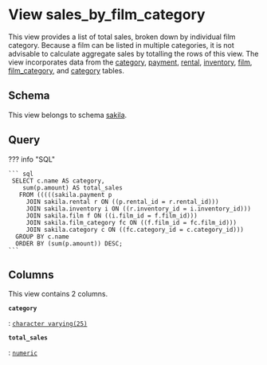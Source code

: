 # View **sales\_by\_film\_category**

This view provides a list of total sales, broken down by individual film category\. Because a film can be listed in multiple categories, it is not advisable to calculate aggregate sales by totalling the rows of this view\. The view incorporates data from the [category](../../tables/category), [payment](../../tables/payment), [rental](../../tables/rental), [inventory](../../tables/inventory), [film](../../tables/film), [film\_category](../../tables/film_category), and [category](../../tables/category) tables\.

## Schema

This view belongs to schema [sakila](../../schema).

## Query

??? info "SQL"

    ``` sql
     SELECT c.name AS category,
        sum(p.amount) AS total_sales
       FROM (((((sakila.payment p
         JOIN sakila.rental r ON ((p.rental_id = r.rental_id)))
         JOIN sakila.inventory i ON ((r.inventory_id = i.inventory_id)))
         JOIN sakila.film f ON ((i.film_id = f.film_id)))
         JOIN sakila.film_category fc ON ((f.film_id = fc.film_id)))
         JOIN sakila.category c ON ((fc.category_id = c.category_id)))
      GROUP BY c.name
      ORDER BY (sum(p.amount)) DESC;
    ```

## Columns

This view contains 2 columns.

**`category`**

:   [`character varying(25)`](https://www.postgresql.org/docs/current/datatype-character.html)

**`total_sales`**

:   [`numeric`](https://www.postgresql.org/docs/current/datatype-numeric.html)
